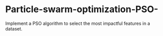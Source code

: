 # Particle-swarm-optimization-PSO-
Implement a PSO algorithm to select the most impactful features in a dataset.
